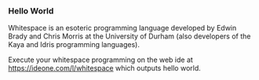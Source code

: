 ### Hello World
Whitespace is an esoteric programming language developed by Edwin Brady and Chris Morris at the University of Durham (also developers of the Kaya and Idris programming languages).

Execute your whitespace programming on the web ide at https://ideone.com/l/whitespace which outputs hello world.
